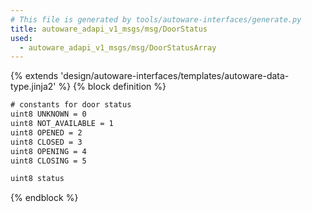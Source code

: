 ```yaml
---
# This file is generated by tools/autoware-interfaces/generate.py
title: autoware_adapi_v1_msgs/msg/DoorStatus
used:
  - autoware_adapi_v1_msgs/msg/DoorStatusArray
---
```


{% extends 'design/autoware-interfaces/templates/autoware-data-type.jinja2' %}
{% block definition %}

```txt
# constants for door status
uint8 UNKNOWN = 0
uint8 NOT_AVAILABLE = 1
uint8 OPENED = 2
uint8 CLOSED = 3
uint8 OPENING = 4
uint8 CLOSING = 5

uint8 status
```

{% endblock %}
